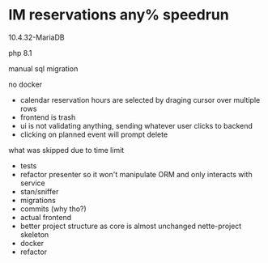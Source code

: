 IM reservations any% speedrun
=================

10.4.32-MariaDB

php 8.1

manual sql migration

no docker

- calendar reservation hours are selected by draging cursor over multiple rows
- frontend is trash
- ui is not validating anything, sending whatever user clicks to backend
- clicking on planned event will prompt delete

what was skipped due to time limit

- tests
- refactor presenter so it won't manipulate ORM and only interacts with service
- stan/sniffer
- migrations
- commits (why tho?)
- actual frontend
- better project structure as core is almost unchanged nette-project skeleton
- docker
- refactor
